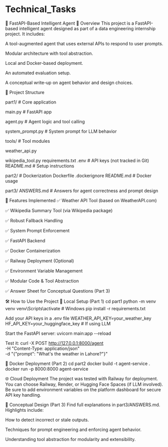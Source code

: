 # Technical_Tasks

🧠 FastAPI-Based Intelligent Agent
📌 Overview
This project is a FastAPI-based intelligent agent designed as part of a data engineering internship project. It includes:

A tool-augmented agent that uses external APIs to respond to user prompts.

Modular architecture with tool abstraction.

Local and Docker-based deployment.

An automated evaluation setup.

A conceptual write-up on agent behavior and design choices.

📁 Project Structure



part1/                 # Core application


main.py               # FastAPI app


agent.py              # Agent logic and tool calling


system_prompt.py      # System prompt for LLM behavior


 tools/                # Tool modules


  weather_api.py


  wikipedia_tool.py
requirements.txt
.env                  # API keys (not tracked in Git)
README.md             # Setup instructions

part2/                    # Dockerization
Dockerfile
.dockerignore
README.md             # Docker usage

part3/
  ANSWERS.md            # Answers for agent correctness and prompt design

🚀 Features Implemented
✅ Weather API Tool (based on WeatherAPI.com)

✅ Wikipedia Summary Tool (via Wikipedia package)

✅ Robust Fallback Handling

✅ System Prompt Enforcement

✅ FastAPI Backend

✅ Docker Containerization

✅ Railway Deployment (Optional)

✅ Environment Variable Management

✅ Modular Code & Tool Abstraction

✅ Answer Sheet for Conceptual Questions (Part 3)


🛠 How to Use the Project
🔧 Local Setup (Part 1)
cd part1
python -m venv venv
venv\Scripts\activate      # Windows
pip install -r requirements.txt

Add your API keys in a .env file
WEATHER_API_KEY=your_weather_key
HF_API_KEY=your_huggingface_key   # If using LLM

Start the FastAPI server:
uvicorn main:app --reload

Test it:
curl -X POST http://127.0.0.1:8000/agent \
  -H "Content-Type: application/json" \
  -d "{\"prompt\": \"What's the weather in Lahore?\"}"

🐳 Docker Deployment (Part 2)
cd part2
docker build -t agent-service .
docker run -p 8000:8000 agent-service


🌐 Cloud Deployment 
The project was tested with Railway for deployment. 
You can choose Railway, Render, or Hugging Face Spaces (if LLM involved). 
Be sure to add environment variables on the platform dashboard for secure API key handling.


📘 Conceptual Design (Part 3)
Find full explanations in part3/ANSWERS.md. Highlights include:

How to detect incorrect or stale outputs.

Techniques for prompt engineering and enforcing agent behavior.

Understanding tool abstraction for modularity and extensibility.



